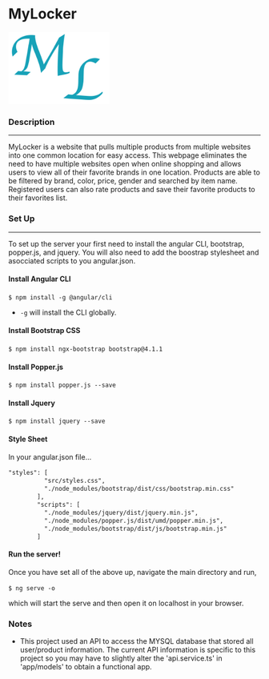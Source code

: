 # MyLocker
<img src="https://raw.githubusercontent.com/liamlows/CSE3345_MyLocker/master/MyLocker/src/assets/img/ml.png" width="40%" height="40%">

### Description
-------------
MyLocker is a website that pulls multiple products from multiple websites into one common location for easy access. This webpage eliminates the need to have multiple websites open when online shopping and allows users to view all of their favorite brands in one location. Products are able to be filtered by brand, color, price, gender and searched by item name. Registered users can also rate products and save their favorite products to their favorites list.

### Set Up
-------------
To set up the server your first need to install the angular CLI, bootstrap, popper.js, and jquery. You will also need to add the boostrap stylesheet and asocciated scripts to you angular.json.

#### Install Angular CLI
`$ npm install -g @angular/cli`
 + `-g` will install the CLI globally.

#### Install Bootstrap CSS
`$ npm install ngx-bootstrap bootstrap@4.1.1`
#### Install Popper.js
`$ npm install popper.js --save`
#### Install Jquery
`$ npm install jquery --save`

#### Style Sheet
In your angular.json file...

	"styles": [  
              "src/styles.css",  
              "./node_modules/bootstrap/dist/css/bootstrap.min.css"  
            ],  
            "scripts": [              
              "./node_modules/jquery/dist/jquery.min.js",  
              "./node_modules/popper.js/dist/umd/popper.min.js",  
              "./node_modules/bootstrap/dist/js/bootstrap.min.js"  
            ]   

#### Run the server!
Once you have set all of the above up, navigate the main directory and run, 

`$ ng serve -o`

which will start the serve and then open it on localhost in your browser.

### Notes
- This project used an API to access the MYSQL database that stored all user/product information. The current API information is specific to this project so you may have to slightly alter the 'api.service.ts' in 'app/models' to obtain a functional app.
